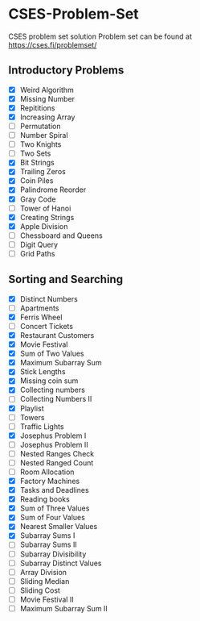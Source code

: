 # CSES-Problem-Set
CSES problem set solution
Problem set can be found at https://cses.fi/problemset/
## Introductory Problems
- [x] Weird Algorithm
- [x] Missing Number
- [x] Repititions
- [x] Increasing Array
- [ ] Permutation
- [ ] Number Spiral
- [ ] Two Knights
- [ ] Two Sets
- [x] Bit Strings
- [x] Trailing Zeros
- [x] Coin Piles
- [x] Palindrome Reorder
- [x] Gray Code
- [ ] Tower of Hanoi
- [x] Creating Strings
- [x] Apple Division
- [ ] Chessboard and Queens
- [ ] Digit Query
- [ ] Grid Paths

## Sorting and Searching
- [x] Distinct Numbers
- [ ] Apartments
- [x] Ferris Wheel
- [ ] Concert Tickets
- [x] Restaurant Customers
- [x] Movie Festival
- [x] Sum of Two Values
- [x] Maximum Subarray Sum
- [x] Stick Lengths
- [x] Missing coin sum
- [x] Collecting numbers
- [ ] Collecting Numbers II
- [x] Playlist
- [ ] Towers
- [ ] Traffic Lights
- [x] Josephus Problem I
- [ ] Josephus Problem II
- [ ] Nested Ranges Check
- [ ] Nested Ranged Count
- [ ] Room Allocation
- [x] Factory Machines
- [x] Tasks and Deadlines
- [x] Reading books
- [x] Sum of Three Values
- [x] Sum of Four Values
- [x] Nearest Smaller Values
- [x] Subarray Sums I
- [ ] Subarray Sums II
- [ ] Subarray Divisibility
- [ ] Subarray Distinct Values
- [ ] Array Division
- [ ] Sliding Median
- [ ] Sliding Cost
- [ ] Movie Festival II
- [ ] Maximum Subarray Sum II
